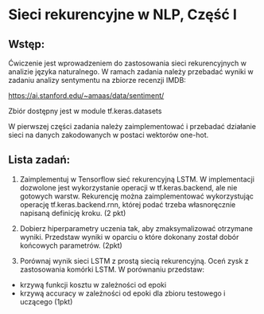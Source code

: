 # Sieci rekurencyjne w NLP, Część I

## Wstęp:

 Ćwiczenie jest wprowadzeniem do zastosowania sieci rekurencyjnych w analizie języka naturalnego. W ramach zadania należy przebadać wyniki w zadaniu analizy sentymentu na zbiorze recenzji IMDB: 
 
 https://ai.stanford.edu/~amaas/data/sentiment/
 
 Zbiór dostępny jest w module tf.keras.datasets
 
 W pierwszej części zadania należy zaimplementować i przebadać działanie sieci na danych zakodowanych w postaci wektorów one-hot.


## Lista zadań: 

 1. Zaimplementuj w Tensorflow sieć rekurencyjną LSTM. W implementacji dozwolone jest wykorzystanie operacji w tf.keras.backend, ale nie gotowych warstw. Rekurencję można zaimplementować wykorzystując operację tf.keras.backend.rnn, której podać trzeba własnoręcznie napisaną definicję kroku. (2 pkt)

 2. Dobierz hiperparametry uczenia tak, aby zmaksymalizować otrzymane wyniki. Przedstaw wyniki w oparciu o które dokonany został dobór końcowych parametrów. (2pkt)

 3. Porównaj wynik sieci LSTM z prostą siecią rekurencyjną. Oceń zysk z zastosowania komórki LSTM. W porównaniu przedstaw:
   - krzywą funkcji kosztu w zależności od epoki
   - krzywą accuracy w zależności od epoki dla zbioru testowego i uczącego
  (1pkt)


